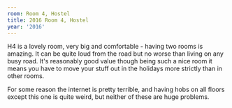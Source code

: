 ```yaml
---
room: Room 4, Hostel
title: 2016 Room 4, Hostel
year: '2016'
---
```


H4 is a lovely room, very big and comfortable - having two rooms is amazing. It can be quite loud from the road but no worse than living on any busy road. It's reasonably good value though being such a nice room it means you have to move your stuff out in the holidays more strictly than in other rooms.

For some reason the internet is pretty terrible, and having hobs on all floors except this one is quite weird, but neither of these are huge problems.